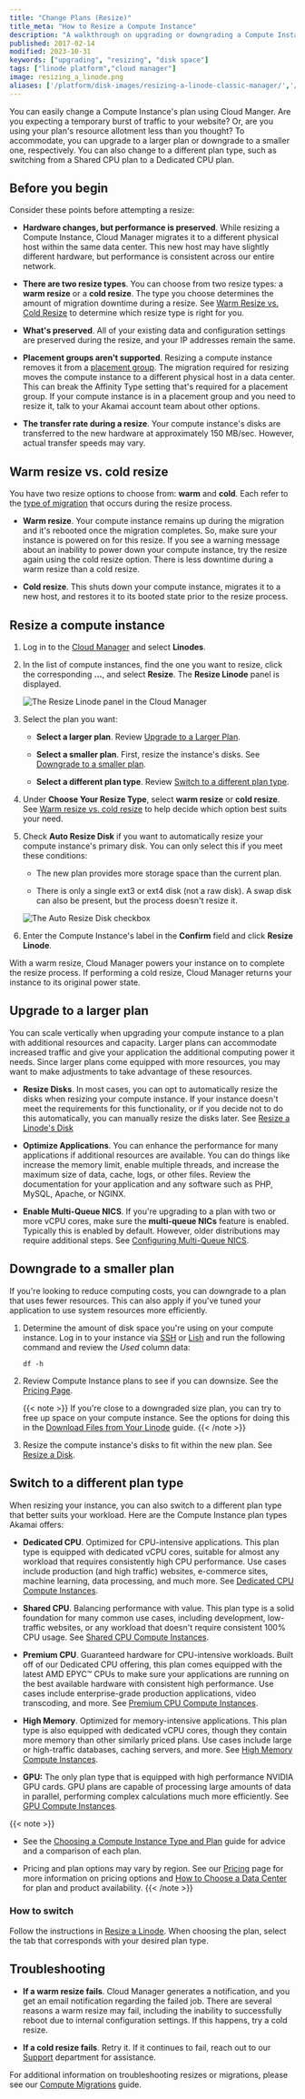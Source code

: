 ```yaml
---
title: "Change Plans (Resize)"
title_meta: "How to Resize a Compute Instance"
description: "A walkthrough on upgrading or downgrading a Compute Instance's plan, including switching to a different plan type."
published: 2017-02-14
modified: 2023-10-31
keywords: ["upgrading", "resizing", "disk space"]
tags: ["linode platform","cloud manager"]
image: resizing_a_linode.png
aliases: ['/platform/disk-images/resizing-a-linode-classic-manager/','/resizing/','/platform/disk-images/resizing-a-linode/','/migrate-to-linode/disk-images/resizing-a-linode/','/guides/resizing-a-linode/']
---
```


You can easily change a Compute Instance's plan using Cloud Manger. Are you expecting a temporary burst of traffic to your website? Or, are you using your plan's resource allotment less than you thought? To accommodate, you can upgrade to a larger plan or downgrade to a smaller one, respectively. You can also change to a different plan type, such as switching from a Shared CPU plan to a Dedicated CPU plan.

## Before you begin

Consider these points before attempting a resize:

- **Hardware changes, but performance is preserved**. While resizing a Compute Instance, Cloud Manager migrates it to a different physical host within the same data center. This new host may have slightly different hardware, but performance is consistent across our entire network.

- **There are two resize types**. You can choose from two resize types: a **warm resize** or a **cold resize**. The type you choose determines the amount of migration downtime during a resize. See [Warm Resize vs. Cold Resize](#warm-resize-vs-cold-resize) to determine which resize type is right for you.

- **What's preserved**. All of your existing data and configuration settings are preserved during the resize, and your IP addresses remain the same.

- **Placement groups aren't supported**. Resizing a compute instance removes it from a [placement group](/docs/products/compute/compute-instances/guides/placement-groups/). The migration required for resizing moves the compute instance to a different physical host in a data center. This can break the Affinity Type setting that's required for a placement group. If your compute instance is in a placement group and you need to resize it, talk to your Akamai account team about other options.

- **The transfer rate during a resize**. Your compute instance's disks are transferred to the new hardware at approximately 150 MB/sec. However, actual transfer speeds may vary.

## Warm resize vs. cold resize

You have two resize options to choose from: **warm** and **cold**. Each refer to the [type of migration](/docs/products/compute/compute-instances/guides/compute-migrations/) that occurs during the resize process.

- **Warm resize**. Your compute instance remains up during the migration and it's rebooted once the migration completes. So, make sure your instance is powered on for this resize. If you see a warning message about an inability to power down your compute instance, try the resize again using the cold resize option. There is less downtime during a warm resize than a cold resize.

- **Cold resize**. This shuts down your compute instance, migrates it to a new host, and restores it to its booted state prior to the resize process.

## Resize a compute instance

1.  Log in to the [Cloud Manager](https://cloud.linode.com) and select **Linodes**.

2.  In the list of compute instances, find the one you want to resize, click the corresponding **...**, and select **Resize**. The **Resize Linode** panel is displayed.

    ![The Resize Linode panel in the Cloud Manager](resize-linode-plan.jpg)

3.  Select the plan you want:

    -  **Select a larger plan**. Review [Upgrade to a Larger Plan](#upgrading-to-a-larger-plan).

    -  **Select a smaller plan**. First, resize the instance's disks. See [Downgrade to a smaller plan](#downgrading-to-a-smaller-plan).

    -  **Select a different plan type**. Review [Switch to a different plan type](#switching-to-a-different-plan-type).

4. Under **Choose Your Resize Type**, select **warm resize** or **cold resize**. See [Warm resize vs. cold resize](#warm-resize-vs-cold-resize) to help decide which option best suits your need.

5.  Check **Auto Resize Disk** if you want to automatically resize your compute instance's primary disk. You can only select this if you meet these conditions:

    - The new plan provides more storage space than the current plan.

    - There is only a single ext3 or ext4 disk (not a raw disk). A swap disk can also be present, but the process doesn't resize it.

    ![The Auto Resize Disk checkbox](auto-resize-disk.png)

6.  Enter the Compute Instance's label in the **Confirm** field and click **Resize Linode**.

With a warm resize, Cloud Manager powers your instance on to complete the resize process. If performing a cold resize, Cloud Manager returns your instance to its original power state.

## Upgrade to a larger plan

You can scale vertically when upgrading your compute instance to a plan with additional resources and capacity. Larger plans can accommodate increased traffic and give your application the additional computing power it needs. Since larger plans come equipped with more resources, you may want to make adjustments to take advantage of these resources.

- **Resize Disks**. In most cases, you can opt to automatically resize the disks when resizing your compute instance. If your instance doesn't meet the requirements for this functionality, or if you decide not to do this automatically, you can manually resize the disks later. See [Resize a Linode's Disk](/docs/products/compute/compute-instances/guides/disks-and-storage/)

- **Optimize Applications**. You can enhance the performance for many applications if additional resources are available. You can do things like increase the memory limit, enable multiple threads, and increase the maximum size of data, cache, logs, or other files. Review the documentation for your application and any software such as PHP, MySQL, Apache, or NGINX.

- **Enable Multi-Queue NICS**. If you're upgrading to a plan with two or more vCPU cores, make sure the **multi-queue NICs** feature is enabled. Typically this is enabled by default. However, older distributions may require additional steps. See [Configuring Multi-Queue NICS](/docs/products/compute/compute-instances/guides/multiqueue-nic/).

## Downgrade to a smaller plan

If you're looking to reduce computing costs, you can downgrade to a plan that uses fewer resources. This can also apply if you've tuned your application to use system resources more efficiently.

1. Determine the amount of disk space you're using on your compute instance. Log in to your instance via [SSH](/docs/guides/connect-to-server-over-ssh/) or [Lish](/docs/products/compute/compute-instances/guides/lish/) and run the following command and review the *Used* column data:

    ```command
    df -h
    ```

2. Review Compute Instance plans to see if you can downsize. See the [Pricing Page](https://www.linode.com/pricing/).

   {{< note >}}
   If you're close to a downgraded size plan, you can try to free up space on your compute instance. See the options for doing this in the [Download Files from Your Linode](/docs/guides/download-files-from-a-compute-instance/) guide.
   {{< /note >}}

3.  Resize the compute instance's disks to fit within the new plan. See [Resize a Disk](/docs/products/compute/compute-instances/guides/disks-and-storage/).

## Switch to a different plan type

When resizing your instance, you can also switch to a different plan type that better suits your workload. Here are the Compute Instance plan types Akamai offers:

- **Dedicated CPU**. Optimized for CPU-intensive applications. This plan type is equipped with dedicated vCPU cores, suitable for almost any workload that requires consistently high CPU performance. Use cases include production (and high traffic) websites, e-commerce sites, machine learning, data processing, and much more. See [Dedicated CPU Compute Instances](https://www.linode.com/products/dedicated-cpu/).

- **Shared CPU**. Balancing performance with value. This plan type is a solid foundation for many common use cases, including development, low-traffic websites, or any workload that doesn't require consistent 100% CPU usage. See [Shared CPU Compute Instances](https://www.linode.com/products/shared/).

- **Premium CPU**. Guaranteed hardware for CPU-intensive workloads. Built off of our Dedicated CPU offering, this plan comes equipped with the latest AMD EPYC™ CPUs to make sure your applications are running on the best available hardware with consistent high performance. Use cases include enterprise-grade production applications, video transcoding, and more. See [Premium CPU Compute Instances](https://www.linode.com/products/premium-cpu/).

- **High Memory**. Optimized for memory-intensive applications. This plan type is also equipped with dedicated vCPU cores, though they contain more memory than other similarly priced plans. Use cases include large or high-traffic databases, caching servers, and more. See [High Memory Compute Instances](https://www.linode.com/products/high-memory/).

- **GPU:** The only plan type that is equipped with high performance NVIDIA GPU cards. GPU plans are capable of processing large amounts of data in parallel, performing complex calculations much more efficiently. See [GPU Compute Instances](https://www.linode.com/products/gpu/).

{{< note >}}
- See the [Choosing a Compute Instance Type and Plan](/docs/products/compute/compute-instances/plans/choosing-a-plan/) guide for advice and a comparison of each plan.

- Pricing and plan options may vary by region. See our [Pricing](https://www.linode.com/pricing/) page for more information on pricing options and [How to Choose a Data Center](/docs/products/platform/get-started/guides/choose-a-data-center/#product-availability) for plan and product availability.
{{< /note >}}

### How to switch

Follow the instructions in [Resize a Linode](#resizing-a-linode). When choosing the plan, select the tab that corresponds with your desired plan type.

## Troubleshooting

- **If a warm resize fails**. Cloud Manager generates a notification, and you get an email notification regarding the failed job. There are several reasons a warm resize may fail, including the inability to successfully reboot due to internal configuration settings. If this happens, try a cold resize.

- **If a cold resize fails**. Retry it. If it continues to fail, reach out to our [Support](/docs/products/platform/get-started/guides/support/) department for assistance.

For additional information on troubleshooting resizes or migrations, please see our [Compute Migrations](/docs/products/compute/compute-instances/guides/compute-migrations/) guide.
